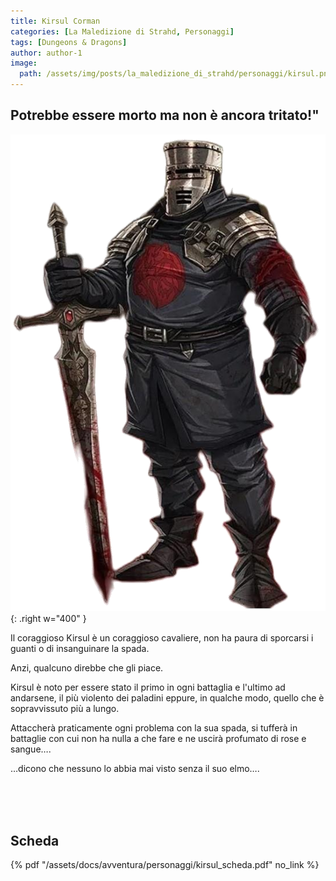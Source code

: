 ```yaml
---
title: Kirsul Corman
categories: [La Maledizione di Strahd, Personaggi]
tags: [Dungeons & Dragons]
author: author-1
image:
  path: /assets/img/posts/la_maledizione_di_strahd/personaggi/kirsul.png
---
```


## Potrebbe essere morto ma non è ancora tritato!"

![Desktop View](/assets/img/posts/la_maledizione_di_strahd/personaggi/kirsul.png){: .right w="400" }

Il coraggioso Kirsul è un coraggioso cavaliere, non ha paura di sporcarsi i guanti o di insanguinare la spada. 

Anzi, qualcuno direbbe che gli piace. 

Kirsul è noto per essere stato il primo in ogni battaglia e l'ultimo ad andarsene, il più violento dei paladini eppure, in qualche modo, quello che è sopravvissuto più a lungo. 

Attaccherà praticamente ogni problema con la sua spada, si tufferà in battaglie con cui non ha nulla a che fare e ne uscirà profumato di rose e sangue….


…dicono che nessuno lo abbia mai visto senza il suo elmo….

<br><br><br>

## Scheda

{% pdf "/assets/docs/avventura/personaggi/kirsul_scheda.pdf" no_link %}